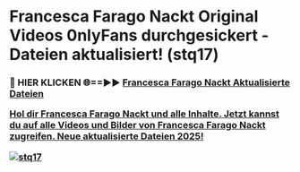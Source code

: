 # Francesca Farago Nackt Original Videos 0nlyFans durchgesickert - Dateien aktualisiert! (stq17)

<h3>🔴 HIER KLICKEN 🌐==►► <a href="https://tinyurl.com/h6vf6nb8" rel="nofollow">Francesca Farago Nackt Aktualisierte Dateien

Hol dir Francesca Farago Nackt und alle Inhalte. Jetzt kannst du auf alle Videos und Bilder von Francesca Farago Nackt zugreifen. Neue aktualisierte Dateien 2025!

[![stq17](https://i.imgur.com/sD4kR3V.gif)](https://tinyurl.com/h6vf6nb8)
